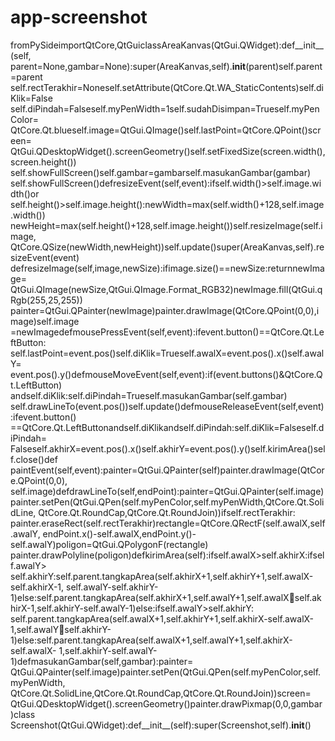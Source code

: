 # app-screenshot
fromPySideimportQtCore,QtGuiclassAreaKanvas(QtGui.QWidget):def__init__(self, parent=None,gambar=None):super(AreaKanvas,self).__init__(parent)self.parent=parent self.rectTerakhir=Noneself.setAttribute(QtCore.Qt.WA_StaticContents)self.diKlik=False self.diPindah=Falseself.myPenWidth=1self.sudahDisimpan=Trueself.myPenColor= QtCore.Qt.blueself.image=QtGui.QImage()self.lastPoint=QtCore.QPoint()screen= QtGui.QDesktopWidget().screenGeometry()self.setFixedSize(screen.width(),screen.height()) self.showFullScreen()self.gambar=gambarself.masukanGambar(gambar) self.showFullScreen()defresizeEvent(self,event):ifself.width()>self.image.width()or self.height()>self.image.height():newWidth=max(self.width()+128,self.image.width()) newHeight=max(self.height()+128,self.image.height())self.resizeImage(self.image, QtCore.QSize(newWidth,newHeight))self.update()super(AreaKanvas,self).resizeEvent(event) defresizeImage(self,image,newSize):ifimage.size()==newSize:returnnewImage= QtGui.QImage(newSize,QtGui.QImage.Format_RGB32)newImage.fill(QtGui.qRgb(255,25,255)) painter=QtGui.QPainter(newImage)painter.drawImage(QtCore.QPoint(0,0),image)self.image =newImagedefmousePressEvent(self,event):ifevent.button()==QtCore.Qt.LeftButton: self.lastPoint=event.pos()self.diKlik=Trueself.awalX=event.pos().x()self.awalY= event.pos().y()defmouseMoveEvent(self,event):if(event.buttons()&amp;QtCore.Qt.LeftButton) andself.diKlik:self.diPindah=Trueself.masukanGambar(self.gambar) self.drawLineTo(event.pos())self.update()defmouseReleaseEvent(self,event):ifevent.button() ==QtCore.Qt.LeftButtonandself.diKlikandself.diPindah:self.diKlik=Falseself.diPindah= Falseself.akhirX=event.pos().x()self.akhirY=event.pos().y()self.kirimArea()self.close()def paintEvent(self,event):painter=QtGui.QPainter(self)painter.drawImage(QtCore.QPoint(0,0), self.image)defdrawLineTo(self,endPoint):painter=QtGui.QPainter(self.image) painter.setPen(QtGui.QPen(self.myPenColor,self.myPenWidth,QtCore.Qt.SolidLine, QtCore.Qt.RoundCap,QtCore.Qt.RoundJoin))ifself.rectTerakhir: painter.eraseRect(self.rectTerakhir)rectangle=QtCore.QRectF(self.awalX,self.awalY, endPoint.x()-self.awalX,endPoint.y()-self.awalY)poligon=QtGui.QPolygonF(rectangle) painter.drawPolyline(poligon)defkirimArea(self):ifself.awalX>self.akhirX:ifself.awalY> self.akhirY:self.parent.tangkapArea(self.akhirX+1,self.akhirY+1,self.awalX-self.akhirX-1, self.awalY-self.akhirY-1)else:self.parent.tangkapArea(self.akhirX+1,self.awalY+1,self.awalX￾self.akhirX-1,self.akhirY-self.awalY-1)else:ifself.awalY>self.akhirY: self.parent.tangkapArea(self.awalX+1,self.akhirY+1,self.akhirX-self.awalX-1,self.awalY￾self.akhirY-1)else:self.parent.tangkapArea(self.awalX+1,self.awalY+1,self.akhirX-self.awalX- 1,self.akhirY-self.awalY-1)defmasukanGambar(self,gambar):painter= QtGui.QPainter(self.image)painter.setPen(QtGui.QPen(self.myPenColor,self.myPenWidth, QtCore.Qt.SolidLine,QtCore.Qt.RoundCap,QtCore.Qt.RoundJoin))screen= QtGui.QDesktopWidget().screenGeometry()painter.drawPixmap(0,0,gambar)class Screenshot(QtGui.QWidget):def__init__(self):super(Screenshot,self).__init__()
